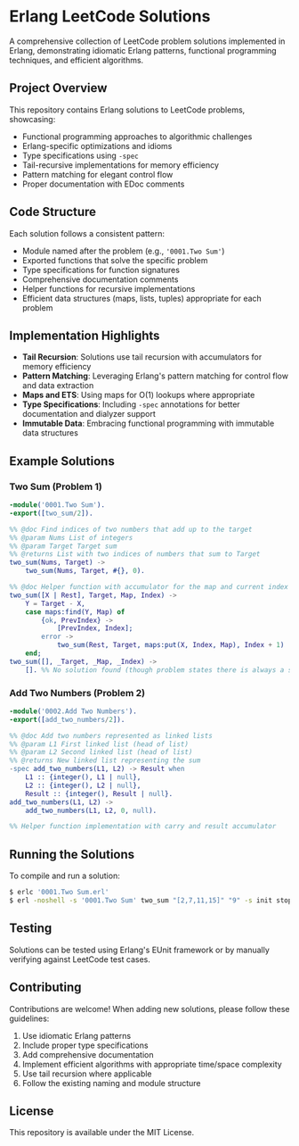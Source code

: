 # Erlang LeetCode Solutions

A comprehensive collection of LeetCode problem solutions implemented in Erlang, demonstrating idiomatic Erlang patterns, functional programming techniques, and efficient algorithms.

## Project Overview

This repository contains Erlang solutions to LeetCode problems, showcasing:

- Functional programming approaches to algorithmic challenges
- Erlang-specific optimizations and idioms
- Type specifications using `-spec`
- Tail-recursive implementations for memory efficiency
- Pattern matching for elegant control flow
- Proper documentation with EDoc comments

## Code Structure

Each solution follows a consistent pattern:

- Module named after the problem (e.g., `'0001.Two Sum'`)
- Exported functions that solve the specific problem
- Type specifications for function signatures
- Comprehensive documentation comments
- Helper functions for recursive implementations
- Efficient data structures (maps, lists, tuples) appropriate for each problem

## Implementation Highlights

- **Tail Recursion**: Solutions use tail recursion with accumulators for memory efficiency
- **Pattern Matching**: Leveraging Erlang's pattern matching for control flow and data extraction
- **Maps and ETS**: Using maps for O(1) lookups where appropriate
- **Type Specifications**: Including `-spec` annotations for better documentation and dialyzer support
- **Immutable Data**: Embracing functional programming with immutable data structures

## Example Solutions

### Two Sum (Problem 1)
```erlang
-module('0001.Two Sum').
-export([two_sum/2]).

%% @doc Find indices of two numbers that add up to the target
%% @param Nums List of integers
%% @param Target Target sum
%% @returns List with two indices of numbers that sum to Target
two_sum(Nums, Target) ->
    two_sum(Nums, Target, #{}, 0).

%% @doc Helper function with accumulator for the map and current index
two_sum([X | Rest], Target, Map, Index) ->
    Y = Target - X,
    case maps:find(Y, Map) of
        {ok, PrevIndex} ->
            [PrevIndex, Index];
        error ->
            two_sum(Rest, Target, maps:put(X, Index, Map), Index + 1)
    end;
two_sum([], _Target, _Map, _Index) ->
    []. %% No solution found (though problem states there is always a solution)
```

### Add Two Numbers (Problem 2)
```erlang
-module('0002.Add Two Numbers').
-export([add_two_numbers/2]).

%% @doc Add two numbers represented as linked lists
%% @param L1 First linked list (head of list)
%% @param L2 Second linked list (head of list)
%% @returns New linked list representing the sum
-spec add_two_numbers(L1, L2) -> Result when
    L1 :: {integer(), L1 | null},
    L2 :: {integer(), L2 | null},
    Result :: {integer(), Result | null}.
add_two_numbers(L1, L2) ->
    add_two_numbers(L1, L2, 0, null).

%% Helper function implementation with carry and result accumulator
```

## Running the Solutions

To compile and run a solution:

```bash
$ erlc '0001.Two Sum.erl'
$ erl -noshell -s '0001.Two Sum' two_sum "[2,7,11,15]" "9" -s init stop
```

## Testing

Solutions can be tested using Erlang's EUnit framework or by manually verifying against LeetCode test cases.

## Contributing

Contributions are welcome! When adding new solutions, please follow these guidelines:

1. Use idiomatic Erlang patterns
2. Include proper type specifications
3. Add comprehensive documentation
4. Implement efficient algorithms with appropriate time/space complexity
5. Use tail recursion where applicable
6. Follow the existing naming and module structure

## License

This repository is available under the MIT License.
